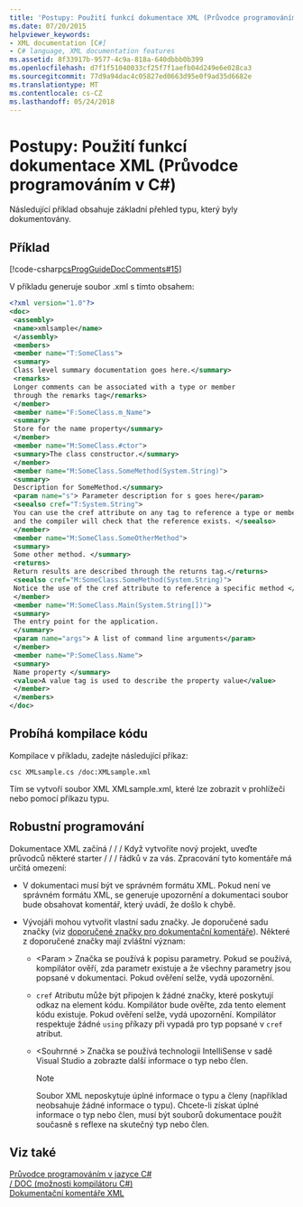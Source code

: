 ```yaml
---
title: 'Postupy: Použití funkcí dokumentace XML (Průvodce programováním v C#)'
ms.date: 07/20/2015
helpviewer_keywords:
- XML documentation [C#]
- C# language, XML documentation features
ms.assetid: 8f33917b-9577-4c9a-818a-640dbbb0b399
ms.openlocfilehash: d7f1f51040033cf25f7f1aefb04d249e6e028ca3
ms.sourcegitcommit: 77d9a94dac4c05827ed0663d95e0f9ad35d6682e
ms.translationtype: MT
ms.contentlocale: cs-CZ
ms.lasthandoff: 05/24/2018
---
```

# <a name="how-to-use-the-xml-documentation-features-c-programming-guide"></a>Postupy: Použití funkcí dokumentace XML (Průvodce programováním v C#)
Následující příklad obsahuje základní přehled typu, který byly dokumentovány.  
  
## <a name="example"></a>Příklad  
 [!code-csharp[csProgGuideDocComments#15](../../../csharp/programming-guide/xmldoc/codesnippet/CSharp/how-to-use-the-xml-documentation-features_1.cs)]  

V příkladu generuje soubor .xml s tímto obsahem:

```xml  
<?xml version="1.0"?>  
<doc>  
 <assembly>  
 <name>xmlsample</name>  
 </assembly>  
 <members>  
 <member name="T:SomeClass">  
 <summary>  
 Class level summary documentation goes here.</summary>  
 <remarks>  
 Longer comments can be associated with a type or member  
 through the remarks tag</remarks>  
 </member>  
 <member name="F:SomeClass.m_Name">  
 <summary>  
 Store for the name property</summary>  
 </member>  
 <member name="M:SomeClass.#ctor">  
 <summary>The class constructor.</summary>  
 </member>  
 <member name="M:SomeClass.SomeMethod(System.String)">  
 <summary>  
 Description for SomeMethod.</summary>  
 <param name="s"> Parameter description for s goes here</param>  
 <seealso cref="T:System.String">  
 You can use the cref attribute on any tag to reference a type or member  
 and the compiler will check that the reference exists. </seealso>  
 </member>  
 <member name="M:SomeClass.SomeOtherMethod">  
 <summary>  
 Some other method. </summary>  
 <returns>  
 Return results are described through the returns tag.</returns>  
 <seealso cref="M:SomeClass.SomeMethod(System.String)">  
 Notice the use of the cref attribute to reference a specific method </seealso>  
 </member>  
 <member name="M:SomeClass.Main(System.String[])">  
 <summary>  
 The entry point for the application.  
 </summary>  
 <param name="args"> A list of command line arguments</param>  
 </member>  
 <member name="P:SomeClass.Name">  
 <summary>  
 Name property </summary>  
 <value>A value tag is used to describe the property value</value>  
 </member>  
 </members>  
</doc>   
```

## <a name="compiling-the-code"></a>Probíhá kompilace kódu  
 Kompilace v příkladu, zadejte následující příkaz:  
  
 `csc XMLsample.cs /doc:XMLsample.xml`  
  
 Tím se vytvoří soubor XML XMLsample.xml, které lze zobrazit v prohlížeči nebo pomocí příkazu typu.  
  
## <a name="robust-programming"></a>Robustní programování  
 Dokumentace XML začíná / / / Když vytvoříte nový projekt, uveďte průvodců některé starter / / / řádků v za vás. Zpracování tyto komentáře má určitá omezení:  
  
-   V dokumentaci musí být ve správném formátu XML. Pokud není ve správném formátu XML, se generuje upozornění a dokumentaci soubor bude obsahovat komentář, který uvádí, že došlo k chybě.  
  
-   Vývojáři mohou vytvořit vlastní sadu značky. Je doporučené sadu značky (viz [doporučené značky pro dokumentační komentáře](recommended-tags-for-documentation-comments.md)). Některé z doporučené značky mají zvláštní význam:  
  
    -   \<Param > Značka se používá k popisu parametry. Pokud se používá, kompilátor ověří, zda parametr existuje a že všechny parametry jsou popsané v dokumentaci. Pokud ověření selže, vydá upozornění.  
  
    -   `cref` Atributu může být připojen k žádné značky, které poskytují odkaz na element kódu. Kompilátor bude ověřte, zda tento element kódu existuje. Pokud ověření selže, vydá upozornění. Kompilátor respektuje žádné `using` příkazy při vypadá pro typ popsané v `cref` atribut.  
  
    -   \<Souhrnné > Značka se používá technologii IntelliSense v sadě Visual Studio a zobrazte další informace o typ nebo člen.  
  
        > [!NOTE]
        >  Soubor XML neposkytuje úplné informace o typu a členy (například neobsahuje žádné informace o typu). Chcete-li získat úplné informace o typ nebo člen, musí být souborů dokumentace použít současně s reflexe na skutečný typ nebo člen.  
  
## <a name="see-also"></a>Viz také  
 [Průvodce programováním v jazyce C#](../../../csharp/programming-guide/index.md)  
 [/ DOC (možnosti kompilátoru C#)](../../../csharp/language-reference/compiler-options/doc-compiler-option.md)  
 [Dokumentační komentáře XML](../../../csharp/programming-guide/xmldoc/xml-documentation-comments.md)
